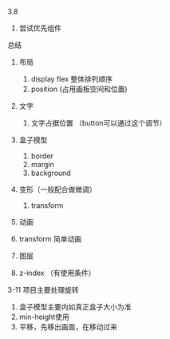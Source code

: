 3.8 
1. 尝试优先组件


总结
1. 布局
   1. display  flex  整体排列顺序
   2. position (占用画板空间和位置)   


2. 文字
   1. 文字占据位置  （button可以通过这个调节）

3. 盒子模型
   1. border  
   2. margin
   3. background

4. 变形（一般配合做微调）
   1. transform

5.  动画
   2. transform 简单动画

6.  图层
   3. z-index （有使用条件）

3-11 项目主要处理旋转  
1. 盒子模型主要内如真正盒子大小为准
2. min-height使用
3. 平移，先移出画面，在移动过来